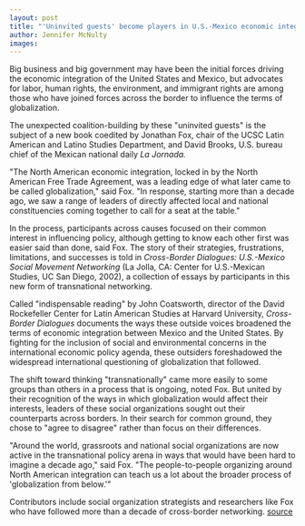 ```yaml
---
layout: post
title: "'Uninvited guests' become players in U.S.-Mexico economic integration"
author: Jennifer McNulty
images:
---
```


Big business and big government may have been the initial forces driving the economic integration of the United States and Mexico, but advocates for labor, human rights, the environment, and immigrant rights are among those who have joined forces across the border to influence the terms of globalization.

The unexpected coalition-building by these "uninvited guests" is the subject of a new book coedited by Jonathan Fox, chair of the UCSC Latin American and Latino Studies Department, and David Brooks, U.S. bureau chief of the Mexican national daily _La Jornada._   

"The North American economic integration, locked in by the North American Free Trade Agreement, was a leading edge of what later came to be called globalization," said Fox. "In response, starting more than a decade ago, we saw a range of leaders of directly affected local and national constituencies coming together to call for a seat at the table."  

In the process, participants across causes focused on their common interest in influencing policy, although getting to know each other first was easier said than done, said Fox. The story of their strategies, frustrations, limitations, and successes is told in _Cross-Border Dialogues: U.S.-Mexico Social Movement Networking_ (La Jolla, CA: Center for U.S.-Mexican Studies, UC San Diego, 2002), a collection of essays by participants in this new form of transnational networking.  

Called "indispensable reading" by John Coatsworth, director of the David Rockefeller Center for Latin American Studies at Harvard University, _Cross-Border Dialogues_ documents the ways these outside voices broadened the terms of economic integration between Mexico and the United States. By fighting for the inclusion of social and environmental concerns in the international economic policy agenda, these outsiders foreshadowed the widespread international questioning of globalization that followed.  

The shift toward thinking "transnationally" came more easily to some groups than others in a process that is ongoing, noted Fox. But united by their recognition of the ways in which globalization would affect their interests, leaders of these social organizations sought out their counterparts across borders. In their search for common ground, they chose to "agree to disagree" rather than focus on their differences.   

"Around the world, grassroots and national social organizations are now active in the transnational policy arena in ways that would have been hard to imagine a decade ago," said Fox. "The people-to-people organizing around North American integration can teach us a lot about the broader process of 'globalization from below.'"  

Contributors include social organization strategists and researchers like Fox who have followed more than a decade of cross-border networking.
[source](http://www1.ucsc.edu/currents/02-03/03-03/dialogues.html "Permalink to dialogues")
